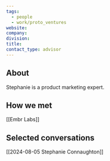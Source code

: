 ```yaml
---
tags:
  - people
  - work/proto_ventures
website: 
company: 
division: 
title: 
contact_type: advisor
---
```

## About
Stephanie is a product marketing expert.

## How we met
[[Embr Labs]]

## Selected conversations
[[2024-08-05 Stephanie Connaughton]]